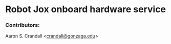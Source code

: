 # Robot Jox onboard hardware service


### Contributors:
Aaron S. Crandall \<crandall@gonzaga.edu>


